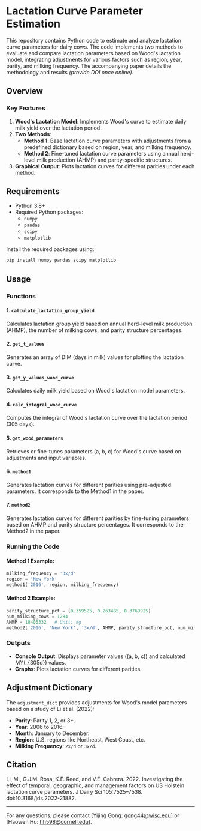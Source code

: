 # Lactation Curve Parameter Estimation

This repository contains Python code to estimate and analyze lactation curve parameters for dairy cows. The code implements two methods to evaluate and compare lactation parameters based on Wood's lactation model, integrating adjustments for various factors such as region, year, parity, and milking frequency. The accompanying paper details the methodology and results *(provide DOI once online)*.

## Overview

### Key Features
1. **Wood's Lactation Model**: Implements Wood's curve to estimate daily milk yield over the lactation period.
2. **Two Methods**: 
   - **Method 1**: Base lactation curve parameters with adjustments from a predefined dictionary based on region, year, and milking frequency.
   - **Method 2**: Fine-tuned lactation curve parameters using annual herd-level milk production (AHMP) and parity-specific structures.
3. **Graphical Output**: Plots lactation curves for different parities under each method.

## Requirements

- Python 3.8+
- Required Python packages:
  - `numpy`
  - `pandas`
  - `scipy`
  - `matplotlib`

Install the required packages using:
```bash
pip install numpy pandas scipy matplotlib
```

## Usage

### Functions

#### 1. `calculate_lactation_group_yield`
Calculates lactation group yield based on annual herd-level milk production (AHMP), the number of milking cows, and parity structure percentages.

#### 2. `get_t_values`
Generates an array of DIM (days in milk) values for plotting the lactation curve.

#### 3. `get_y_values_wood_curve`
Calculates daily milk yield based on Wood's lactation model parameters.

#### 4. `calc_integral_wood_curve`
Computes the integral of Wood's lactation curve over the lactation period (305 days).

#### 5. `get_wood_parameters`
Retrieves or fine-tunes parameters \(a, b, c\) for Wood's curve based on adjustments and input variables.

#### 6. `method1`
Generates lactation curves for different parities using pre-adjusted parameters. It corresponds to the Method1 in the paper. 

#### 7. `method2`
Generates lactation curves for different parities by fine-tuning parameters based on AHMP and parity structure percentages. It corresponds to the Method2 in the paper. 

### Running the Code

#### Method 1 Example:
```python
milking_frequency = '3x/d'
region = 'New York'
method1('2016', region, milking_frequency)
```

#### Method 2 Example:
```python
parity_structure_pct = (0.359525, 0.263485, 0.3769925)
num_milking_cows = 1284
AHMP = 18405332   # Unit: kg
method2('2016', 'New York', '3x/d', AHMP, parity_structure_pct, num_milking_cows)
```

### Outputs
- **Console Output**: Displays parameter values (\(a, b, c\)) and calculated MY\(_{305d}\) values.
- **Graphs**: Plots lactation curves for different parities.

## Adjustment Dictionary
The `adjustment_dict` provides adjustments for Wood's model parameters based on a study of Li et al. (2022):
- **Parity**: Parity 1, 2, or 3+.
- **Year**: 2006 to 2016.
- **Month**: January to December.
- **Region**: U.S. regions like Northeast, West Coast, etc.
- **Milking Frequency**: `2x/d` or `3x/d`.

## Citation
Li, M., G.J.M. Rosa, K.F. Reed, and V.E. Cabrera. 2022. Investigating the effect of temporal, geographic, and management factors on US Holstein lactation curve parameters. J Dairy Sci 105:7525–7538. doi:10.3168/jds.2022-21882.

---

For any questions, please contact [Yijing Gong: gong44@wisc.edu] or [Haowen Hu: hh598@cornell.edu].
